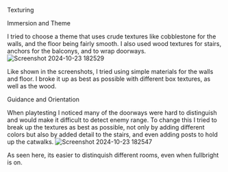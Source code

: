 Texturing

Immersion and Theme

I tried to choose a theme that uses crude textures like cobblestone for the walls, and the floor being fairly smooth. I also used wood textures for stairs, anchors for the balconys, and to wrap doorways. 
![Screenshot 2024-10-23 182529](https://github.com/user-attachments/assets/5cc8eaee-be60-4fc1-a544-b211e7b5d9e9)

Like shown in the screenshots, I tried using simple materials for the walls and floor. I broke it up as best as possible with different box textures, as well as the wood. 




Guidance and Orientation

When playtesting I noticed many of the doorways were hard to distinguish and would make it difficult to detect enemy range. To change this I tried to break up the textures as best as possible, not only by adding different colors but also by added detail to the stairs, and even adding posts to hold up the catwalks.
![Screenshot 2024-10-23 182547](https://github.com/user-attachments/assets/94f5ccc8-04c6-4f2c-953a-5e34dcd18929)

As seen here, its easier to distinquish different rooms, even when fullbright is on. 
